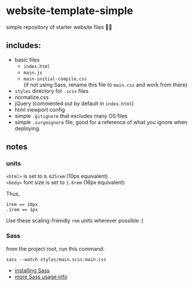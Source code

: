 # website-template-simple

simple repository of starter website files 🌱🌸

## includes:

- basic files
  - `index.html`
  - `main.js`
  - `main-initial-compile.css`
    <br>(if not using Sass, rename this file to `main.css` and work from there)
- `styles` directory for `.scss` files
- normalize.css
- jQuery (commented out by default in `index.html`)
- html viewport config
- simple `.gitignore` that excludes many OS files
- simple `.surgeignore` file, good for a reference of what you ignore when deploying.


## notes

### units

`<html>` is set to `0.625rem` (10px equivalent) <br>`<body>` font size is set to `1.6rem` (16px equivalent)

Thus,
```
1rem == 10px
.1rem == 1px
```

Use these scaling-friendly `rem` units wherever possible :)


### Sass
from the project root, run this command:

```
sass --watch styles/main.scss:main.css
```

- [installing Sass](http://sass-lang.com/install)
- [more Sass usage info](http://sass-lang.com/guide)
